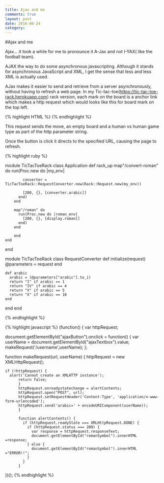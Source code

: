 ```yaml
---
title: Ajax and me
comments: true
layout: post
date: 2016-06-24
category: 
---
```


#Ajax and me

Ajax... it took a while for me to pronounce it A-Jax and not I-YAX( like the football team).

AJAX the way to do some asynchronous javascripting. Although it stands for asynchronous JavaScript and XML, I get the sense that less and less XML is actually used.

AJax makes it easier to send and retrieve from a server asynchronously, without having to refresh a web page. In my Tic-tac-toe(https://tic-tac-toe-rack.herokuapp.com) rack version, each mark on the board is a anchor link which makes a http request which would looks like this for board mark on the top left.

{% highlight HTML %}
  <a href="/play?move=#1&board=#---------&game-type=#hvh"></a>
{% endhighlight %}

This request sends the move, an empty board and a human vs human game type as part of the http parameter string.

Once the button is click it directs to the specified URL, causing the page to refresh.

{% highlight ruby %}

module TicTacToeRack
  class Application
    def rack_up
        map"/convert-roman" do
          run(Proc.new do |my_env|

            converter = TicTacToeRack::RequestConverter.new(Rack::Request.new(my_env))

            [200, {}, [converter.arabic]]
          end)
        end

        map"/roman" do
          run(Proc.new do |roman_env|
            [200, {}, [display.roman]]
          end)
        end

        end
    end
end

module TicTacToeRack
  class RequestConverter
    def initialize(request)
      @parameters = request
    end

    def arabic
      arabic = (@parameters["arabic"].to_i)
      return "I" if arabic == 1
      return "IV" if arabic == 4
      return "V" if arabic == 5
      return "X" if arabic == 10
    end
  end
end

{% endhighlight %}

{% highlight javascript %}
(function() {
  var httpRequest;

  document.getElementById("ajaxButton").onclick = function() { 
    var userName = document.getElementById("ajaxTextbox").value;
    makeRequest('/username',userName); 
  };

  function makeRequest(url, userName) {
    httpRequest = new XMLHttpRequest();

    if (!httpRequest) {
      alert('Cannot create an XMLHTTP instance');
          return false;
          }
          httpRequest.onreadystatechange = alertContents;
          httpRequest.open("POST", url);
          httpRequest.setRequestHeader('Content-Type', 'application/x-www-form-urlencoded');
          httpRequest.send('arabic=' + encodeURIComponent(userName));
          }

          function alertContents() {
            if (httpRequest.readyState === XMLHttpRequest.DONE) {
              if (httpRequest.status === 200) {
                var response = httpRequest.responseText;
                document.getElementById("romanSymbol").innerHTML =response;
              } else {
                document.getElementById("romanSymbol").innerHTML ="ERROR!!";
              }
            }
          }
})();
  </script>
{% endhighlight %}
